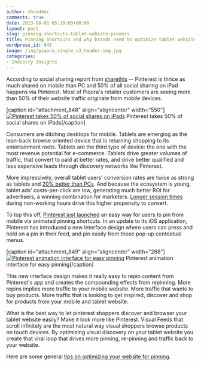 ```yaml
---
author: shredder
comments: true
date: 2013-08-01 05:10:03+00:00
layout: post
slug: pinning-shortcuts-tablet-website-pinners
title: Pinning Shortcuts and why brands need to optimize tablet websites for pinners
wordpress_id: 845
image: /img/piqora_single_v3_header-img.jpg
categories:
- Industry Insights
---
```


According to social sharing report from [sharethis](http://blog.sharethis.com/2013/07/22/mobile-vs-desktop-a-cross-device-user-study/) -- Pinterest is thrice as much shared on mobile than PC and 50% of all social sharing on iPad happens via Pinterest. Most of Piqora's retailer customers are seeing more than 50% of their website traffic originate from mobile devices.



[caption id="attachment_848" align="aligncenter" width="550"][![Pinterest takes 50% of social shares on iPads](http://blog.piqora.com/wp-content/uploads/2013/07/Pinterest21.jpg)](http://blog.piqora.com/wp-content/uploads/2013/07/Pinterest21.jpg) Pinterest takes 50% of social shares on iPads[/caption]







Consumers are ditching desktops for mobile. Tablets are emerging as the lean-back browse oriented device that is returning shopping to its entertainment roots. Tablets are the third type of device: the one with the most revenue potential for e-commerce. Tablets drive greater volumes of traffic, that convert to paid at better rates, and drive better qualified and less expensive leads through discovery networks like Pinterest.








More impressively, overall tablet users' conversion rates are twice as strong as tablets and [20% better than PCs](http://searchengineland.com/report-tablets-offer-lower-cpc-higher-conversions-than-desktop-pcs-128548). And because the ecosystem is young, tablet ads' costs-per-click are low, generating much better ROI for advertisers, a winning combination for marketers. [Longer session times](http://blog.flurry.com/bid/90987/The-Truth-About-Cats-and-Dogs-Smartphone-vs-Tablet-Usage-Differences) during non-working hours drive this higher propensity to convert.







To top this off, [Pinterest just launched](http://blog.pinterest.com/post/56910867395/a-pinning-shortcut-for-your-iphone) an easy way for users to pin from mobile via animated pinning shortcuts. In an update to its iOS application, Pinterest has introduced a new interface design where users can press and hold on a pin in their feed, and pin easily from those pop-up contextual menus.









[caption id="attachment_849" align="aligncenter" width="288"][![Pinterest animation interface for easy pinning](http://blog.piqora.com/wp-content/uploads/2013/07/pinterest11.png)](http://blog.piqora.com/wp-content/uploads/2013/07/pinterest11.png) Pinterest animation interface for easy pinning[/caption]












This new interface design makes it really easy to repin content from Pinterest's app and creates the compounding effects from repinning. More repins implies more traffic to your mobile website. More traffic that wants to buy products. More traffic that is looking to get inspired, discover and shop for products from your mobile and tablet website.







What is the best way to let pinterest shoppers discover and browser your tablet website easily? Make it look more like Pinterest. Visual Feeds that scroll infinitely are the most natural way visual shoppers browse products on touch devices. By optimizing visual discovery on your tablet website you create that viral loop that drives more pinning, re-pinning and traffic back to your website.







Here are some general [tips on optimizing your website for pinning](http://blog.piqora.com/5-simple-ways-to-optimize-your-website-for-pinterest/).
